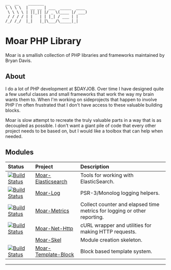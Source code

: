     __  __    _______
    \ \ \ \  | __ __ | ___  _____  ____
     \ \ \ \ | ||_|| |/ _ \(____ |/ ___)
     / / / / | |   | | |_| / ___ | |
    /_/ /_/  |_|   |_|\___/\_____|_|

Moar PHP Library
================

Moar is a smallish collection of PHP libraries and frameworks maintained by
Bryan Davis.

About
-----
I do a lot of PHP development at $DAYJOB. Over time I have designed quite
a few useful classes and small frameworks that work the way my brain wants
them to. When I'm working on sideprojects that happen to involve PHP I'm often
frustrated that I don't have access to these valuable building blocks.

Moar is slow attempt to recreate the truly valuable parts in a way that is
as decoupled as possible. I don't want a giant pile of code that every other
project needs to be based on, but I would like a toolbox that can help when
needed.

Modules
-------

| Status | Project | Description |
| :----- | :------ | :---------- |
| [![Build Status][Moar-Elasticsearch_ci-status]][Moar-Elasticsearch_ci-home] | [Moar-Elasticsearch][] | Tools for working with ElasticSearch. |
| [![Build Status][Moar-Log_ci-status]][Moar-Log_ci-home] | [Moar-Log][] | PSR-3/Monolog logging helpers. |
| [![Build Status][Moar-Metrics_ci-status]][Moar-Metrics_ci-home] | [Moar-Metrics][] | Collect counter and elapsed time metrics for logging or other reporting. |
| [![Build Status][Moar-Net-Http_ci-status]][Moar-Net-Http_ci-home] | [Moar-Net-Http][] | cURL wrapper and utilities for making HTTP requests. |
| | [Moar-Skel][] | Module creation skeleton. |
| [![Build Status][Moar-Template-Block_ci-status]][Moar-Template-Block_ci-home] | [Moar-Template-Block][] | Block based template system. |


---
[Moar-Elasticsearch]: https://github.com/bd808/moar-elasticsearch
[Moar-Elasticsearch_ci-home]: https://travis-ci.org/bd808/moar-elasticsearch
[Moar-Elasticsearch_ci-status]: https://travis-ci.org/bd808/moar-elasticsearch.png
[Moar-Log]: https://github.com/bd808/moar-log
[Moar-Log_ci-home]: https://travis-ci.org/bd808/moar-log
[Moar-Log_ci-status]: https://travis-ci.org/bd808/moar-log.png
[Moar-Metrics]: https://github.com/bd808/moar-metrics
[Moar-Metrics_ci-home]: https://travis-ci.org/bd808/moar-metrics
[Moar-Metrics_ci-status]: https://travis-ci.org/bd808/moar-metrics.png
[Moar-Net-Http]: https://github.com/bd808/moar-net-http
[Moar-Net-Http_ci-home]: https://travis-ci.org/bd808/moar-net-http
[Moar-Net-Http_ci-status]: https://travis-ci.org/bd808/moar-net-http.png
[Moar-Skel]: https://github.com/bd808/moar-skel
[Moar-Template-Block]: https://github.com/bd808/moar-template-block
[Moar-Template-Block_ci-home]: https://travis-ci.org/bd808/moar-template-block
[Moar-Template-Block_ci-status]: https://travis-ci.org/bd808/moar-template-block.png
